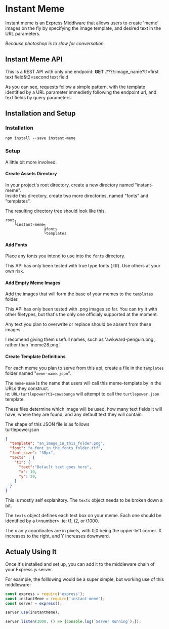 # Instant Meme

Instant meme is an Express Middlware that allows users to create 'meme' images on the fly by 
specifying the image template, and desired text in the URL parameters.

*Because photoshop is to slow for conversation.*

## Instant Meme API
This is a REST API with only one endpoint: 
**GET** <URL>.???/:image_name?t1=first text field&t2=second text field

As you can see, requests follow a simple pattern, with the template identified by a 
URL parameter immedietly following the endpoint url, and text fields by query parameters.

## Installation and Setup

### Installation
`npm install --save instant-meme`

### Setup
A little bit more involved.

#### Create Assets Directory

In your project's root directory, create a new directory named "instant-meme".  
Inside this directory, create two more directories, named "fonts" and "templates".

The resulting directory tree should look like this.

```
root┐
    └instant-meme┐
                 ┢fonts
                 └templates
```
#### Add Fonts

Place any fonts you intend to use into the `fonts` directory.

This API has only been tested with true type fonts (.ttf). Use others at your own risk.

#### Add Empty Meme Images

Add the images that will form the base of your memes to the `templates` folder.

This API has only been tested with .png images so far. You can try it with other filetypes, but that's the only one officialy supported at the moment.

Any text you plan to overwrite or replace should be absent from these images.

I recomend giving them usefull names, such as 'awkward-penguin.png', rather than 'meme28.png'.

#### Create Template Definitions

For each meme you plan to serve from this api, create a file in the `templates` folder
named "`meme-name.json`".

The `meme-name` is the name that users will call this meme-template by in the URLs they construct.  
ie: `URL/turtlepower?t1=cowabunga` will attempt to call the `turtlepower.json` template.

These files determine which image will be used, how many text fields it will have, where they are found, and any default text they will contain.

The shape of this JSON file is as follows  
turtlepower.json
``` JSON
{
  "template": "an_image_in_this_folder.png",
  "font": "a_font_in_the_fonts_folder.ttf",
  "font_size": "30px",
  "texts" : {
    "t1": {
      "text":"Default text goes here",
      "x": 10,
      "y": 20,
    }
  }
}
```

This is mostly self explanitory. The `texts` object needs to be broken down a bit.

The `texts` object defines each text box on your meme. Each one should be identified by a t\<number\>. ie: t1, t2, or t1000.

The x an y coordinates are in pixels, with 0,0 being the upper-left corner. X increases to the right, and Y increases downward.

## Actualy Using It

Once it's installed and set up, you can add it to the middleware chain of your Express.js server. 

For example, the folllowing would be a super simple, but working use of this middleware:

``` javascript
const express = require('express');
const instantMeme = require('instant-meme');
const server = express();

server.use(instantMeme);

server.listen(3000, () => {console.log(`Server Running`);});
```
